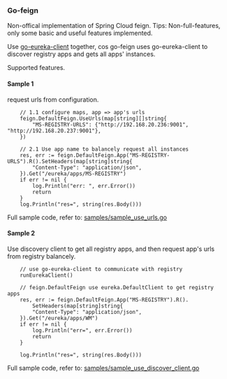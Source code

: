 ### Go-feign

Non-offical implementation of Spring Cloud feign. Tips: Non-full-features, only some basic and useful features implemented.

Use [go-eureka-client](https://github.com/HikoQiu/go-eureka-client) together, cos go-feign uses go-eureka-client to discover registry apps and gets all apps' instances.


Supported features.

#### Sample 1

request urls from configuration.

````
    // 1.1 configure maps, app => app's urls
    feign.DefaultFeign.UseUrls(map[string][]string{
        "MS-REGISTRY-URLS": {"http://192.168.20.236:9001", "http://192.168.20.237:9001"},
    })

    // 2.1 Use app name to balancely request all instances
    res, err := feign.DefaultFeign.App("MS-REGISTRY-URLS").R().SetHeaders(map[string]string{
        "Content-Type": "application/json",
    }).Get("/eureka/apps/MS-REGISTRY")
    if err != nil {
        log.Println("err: ", err.Error())
        return
    }
    log.Println("res=", string(res.Body()))
````

Full sample code, refer to: [samples/sample_use_urls.go](./samples/sample_use_urls.go)

#### Sample 2

Use discovery client to get all registry apps, and then request app's urls from registry balancely.

````
    // use go-eureka-client to communicate with registry
    runEurekaClient()

    // feign.DefaultFeign use eureka.DefaultClient to get registry apps
    res, err := feign.DefaultFeign.App("MS-REGISTRY").R().
        SetHeaders(map[string]string{
        "Content-Type": "application/json",
    }).Get("/eureka/apps/WM")
    if err != nil {
        log.Println("err=", err.Error())
        return
    }

    log.Println("res=", string(res.Body()))

````

Full sample code, refer to: [samples/sample_use_discover_client.go](./samples/sample_use_discover_client.go)




